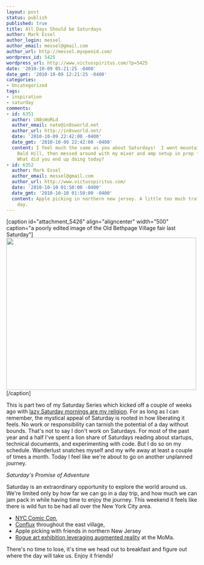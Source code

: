 ```yaml
---
layout: post
status: publish
published: true
title: All Days Should be Saturdays
author: Mark Essel
author_login: messel
author_email: messel@gmail.com
author_url: http://messel.myopenid.com/
wordpress_id: 5425
wordpress_url: http://www.victusspiritus.com/?p=5425
date: '2010-10-09 05:21:25 -0400'
date_gmt: '2010-10-09 12:21:25 -0400'
categories:
- Uncategorized
tags:
- inspiration
- saturday
comments:
- id: 6351
  author: iN8sWoRLd
  author_email: nate@in8sworld.net
  author_url: http://in8sworld.net/
  date: '2010-10-09 22:42:00 -0400'
  date_gmt: '2010-10-09 22:42:00 -0400'
  content: I feel much the same as you about Saturdays!  I went mountain biking at
    Bald Hill, then messed around with my mixer and amp setup in prep for a gig tomorrow.
    What did you end up doing today?
- id: 6352
  author: Mark Essel
  author_email: messel@gmail.com
  author_url: http://www.victusspiritus.com/
  date: '2010-10-10 01:50:00 -0400'
  date_gmt: '2010-10-10 01:50:00 -0400'
  content: Apple picking in northern new jersey. A little too much traffic but a beautiful
    day.
---
```

<p>[caption id="attachment_5426" align="aligncenter" width="500" caption="a poorly edited image of the Old Bethpage Village fair last Saturday"]<a href="{{ site.url }}/assets/2010/10/Saturdays.png"><img class="size-full wp-image-5426" title="Saturdays" src="{{ site.url }}/assets/2010/10/Saturdays.png" alt="" width="500" height="400" /></a>[/caption]</p>
<p>This is part two of my Saturday Series which kicked off a couple of weeks ago with <a href="http://victusfate.github.io/victusspiritus/uncategorized/2010/09/25/lazy-saturday-mornings-are-my-religion/">lazy Saturday mornings are my religion</a>. For as long as I can remember, the mystical appeal of Saturday is rooted in how liberating it feels. No work or responsibility can tarnish the potential of a day without bounds. That's not to say I don't work on Saturdays. For most of the past year and a half I've spent a lion share of Saturdays reading about startups, technical documents, and experimenting with code. But I do so on my schedule. Wanderlust snatches myself and my wife away at least a couple of times a month. Today I feel like we're about to go on another unplanned journey.</p>
<p><em>Saturday's Promise of Adventure</em></p>
<p>Saturday is an extraordinary opportunity to explore the world around us. We're limited only by how far we can go in a day trip, and how much we can jam pack in while having time to enjoy the journey. This weekend it feels like there is wild fun to be had all over the New York City area.</p>
<ul>
<li><a href="http://www.newyorkcomiccon.com/">NYC Comic Con</a>,</li>
<li><a href="http://confluxfestival.org/">Conflux</a> throughout the east village,</li>
<li>Apple picking with friends in northern New Jersey</li>
<li><a href="http://www.mobilebehavior.com/2010/10/07/augmented-reality-rogue-art-exhibition-at-moma/">Rogue art exhibition leveraging augmented reality</a> at the MoMa.</li>
</ul>
<p>There's no time to lose, it's time we head out to breakfast and figure out where the day will take us. Enjoy it friends!</p>
